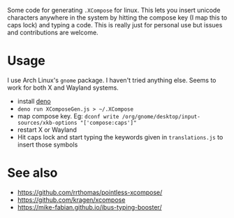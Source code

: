 Some code for generating `.XCompose` for linux.
This lets you insert unicode characters anywhere in the system by hitting the compose key (I map this to caps lock) and typing a code.
This is really just for personal use but issues and contributions are welcome.

# Usage

I use Arch Linux's `gnome` package. I haven't tried anything else. Seems to work for both X and Wayland systems.

- install [deno](https://deno.land)
- `deno run XComposeGen.js > ~/.XCompose`
- map compose key. Eg: `dconf write /org/gnome/desktop/input-sources/xkb-options "['compose:caps']"`
- restart X or Wayland
- Hit caps lock and start typing the keywords given in `translations.js` to insert those symbols

# See also

- https://github.com/rrthomas/pointless-xcompose/
- https://github.com/kragen/xcompose
- https://mike-fabian.github.io/ibus-typing-booster/
